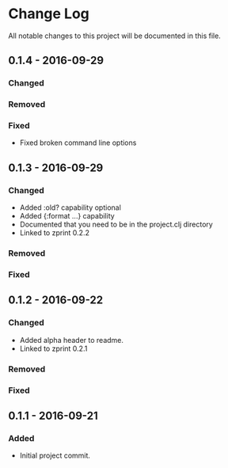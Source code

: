 # Change Log
All notable changes to this project will be documented in this file. 

## 0.1.4 - 2016-09-29
### Changed

### Removed

### Fixed

* Fixed broken command line options

## 0.1.3 - 2016-09-29
### Changed

* Added :old? capability optional
* Added {:format ...} capability
* Documented that you need to be in the project.clj directory
* Linked to zprint 0.2.2

### Removed

### Fixed

## 0.1.2 - 2016-09-22
### Changed

* Added alpha header to readme.
* Linked to zprint 0.2.1

### Removed

### Fixed

## 0.1.1 - 2016-09-21
### Added
- Initial project commit.


